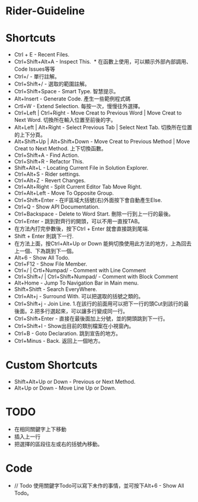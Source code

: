 # Rider-Guideline

# Shortcuts
* Ctrl + E - Recent Files.
* Ctrl+Shift+Alt+A - Inspect This.
  * 在函數上使用，可以顯示外部內部調用、Code Issues等等
* Ctrl+/ - 單行註解。
* Ctrl+Shift+/ - 選取的範圍註解。
* Ctrl+Shift+Space - Smart Type. 智慧提示。
* Alt+Insert - Generate Code. 產生一些範例程式碼
* Crtl+W - Extend Selection. 每按一次，慢慢往外選擇。
* Ctrl+Left | Ctrl+Right - Move Creat to Previous Word | Move Creat to Next Word. 切換所在輸入位置至前後的字。
* Alt+Left | Alt+Right - Select Previous Tab | Select Next Tab. 切換所在位置的上下分頁。
* Alt+Shift+Up | Alt+Shift+Down - Move Creat to Previous Method | Move Creat to Next Method. 上下切換函數。
* Ctrl+Shift+A - Find Action.
* Ctrl+Shift+R - Refactor This.
* Shift+Alt+L - Locating Current File in Solution Explorer.
* Ctrl+Alt+S - Rider settings.
* Ctrl+Alt+Z - Revert Changes.
* Ctrl+Alt+Right - Split Current Editor Tab Move Right.
* Ctrl+Alt+Left - Move To Opposite Group.
* Ctrl+Shift+Enter - 在IF區域大括號(右)外面按下會自動產生Else.
* Ctrl+Q - Show API Documentation.
* Ctrl+Backspace - Delete to Word Start. 刪除一行到上一行的最後。
* Ctrl+Enter - 跳到對齊行的開頭，可以不用一直按TAB。
* 在方法內打完參數後，按下Ctrl + Enter 就會直接跳到尾端.
* Shift + Enter 則跳下一行.
* 在方法上面，按Ctrl+Alt+Up or Down 能夠切換使用此方法的地方，上為回去上一個、下為跳到下一個。
* Alt+6 - Show All Todo.
* Ctrl+F12 - Show File Member.
* Ctrl+/ | Crtl+Numpad/ - Comment with Line Comment
* Ctrl+Shift+/ | Ctrl+Shift+Numpad/ - Comment with Block Comment
* Alt+Home - Jump To Navigation Bar in Main menu.
* Shift+Shitft - Search EveryWhere.
* Ctrl+Alt+j - Surround With. 可以把選取的括號之類的。
* Ctrl+Shift+j - Join Line. 1.在該行的前面用可以把下一行的頭Cut到該行的最後面。2.把多行選起來，可以讓多行變成同一行。
* Ctrl+Shift+Enter - 直接在最後面加上分號，並的開頭跳到下一行。
* Ctrl+Shift+I - Show出目前的類別檔案在小視窗內。
* Ctrl+B - Goto Declaration. 跳到宣告的地方。
* Ctrl+Minus - Back. 返回上一個地方。

# Custom Shortcuts
* Shift+Alt+Up or Down - Previous or Next Method.
* Alt+Up or Down - Move Line Up or Down.

# TODO
* 在相同關鍵字上下移動
* 插入上一行
* 把選擇的區段往左或右的括號內移動。

# Code
* // Todo 使用關鍵字Todo可以寫下未作的事情，並可按下Alt+6 - Show All Todo。
